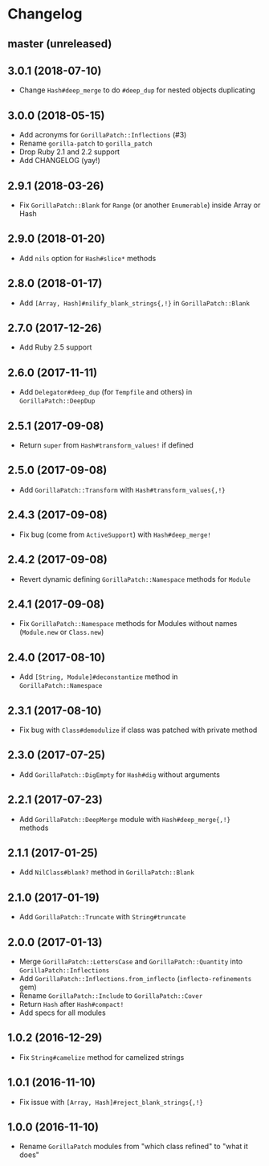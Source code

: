 # Changelog

## master (unreleased)

## 3.0.1 (2018-07-10)

*   Change `Hash#deep_merge` to do `#deep_dup` for nested objects duplicating

## 3.0.0 (2018-05-15)

*   Add acronyms for `GorillaPatch::Inflections` (#3)
*   Rename `gorilla-patch` to `gorilla_patch`
*   Drop Ruby 2.1 and 2.2 support
*   Add CHANGELOG (yay!)

## 2.9.1 (2018-03-26)

*   Fix `GorillaPatch::Blank` for `Range` (or another `Enumerable`) inside Array or Hash

## 2.9.0 (2018-01-20)

*   Add `nils` option for `Hash#slice*` methods

## 2.8.0 (2018-01-17)

*   Add `[Array, Hash]#nilify_blank_strings{,!}` in `GorillaPatch::Blank`

## 2.7.0 (2017-12-26)

*   Add Ruby 2.5 support

## 2.6.0 (2017-11-11)

*   Add `Delegator#deep_dup` (for `Tempfile` and others) in `GorillaPatch::DeepDup`

## 2.5.1 (2017-09-08)

*   Return `super` from `Hash#transform_values!` if defined

## 2.5.0 (2017-09-08)

*   Add `GorillaPatch::Transform` with `Hash#transform_values{,!}`

## 2.4.3 (2017-09-08)

*   Fix bug (come from `ActiveSupport`) with `Hash#deep_merge!`

## 2.4.2 (2017-09-08)

*   Revert dynamic defining `GorillaPatch::Namespace` methods for `Module`

## 2.4.1 (2017-09-08)

*   Fix `GorillaPatch::Namespace` methods for Modules without names (`Module.new` or `Class.new`)

## 2.4.0 (2017-08-10)

*   Add `[String, Module]#deconstantize` method in `GorillaPatch::Namespace`

## 2.3.1 (2017-08-10)

*   Fix bug with `Class#demodulize` if class was patched with private method

## 2.3.0 (2017-07-25)

*   Add `GorillaPatch::DigEmpty` for `Hash#dig` without arguments

## 2.2.1 (2017-07-23)

*   Add `GorillaPatch::DeepMerge` module with `Hash#deep_merge{,!}` methods

## 2.1.1 (2017-01-25)

*   Add `NilClass#blank?` method in `GorillaPatch::Blank`

## 2.1.0 (2017-01-19)

*   Add `GorillaPatch::Truncate` with `String#truncate`

## 2.0.0 (2017-01-13)

*   Merge `GorillaPatch::LettersCase` and `GorillaPatch::Quantity` into `GorillaPatch::Inflections`
*   Add `GorillaPatch::Inflections.from_inflecto` (`inflecto-refinements` gem)
*   Rename `GorillaPatch::Include` to `GorillaPatch::Cover`
*   Return `Hash` after `Hash#compact!`
*   Add specs for all modules

## 1.0.2 (2016-12-29)

*   Fix `String#camelize` method for camelized strings

## 1.0.1 (2016-11-10)

*   Fix issue with `[Array, Hash]#reject_blank_strings{,!}`

## 1.0.0 (2016-11-10)

*   Rename `GorillaPatch` modules from "which class refined" to "what it does"
